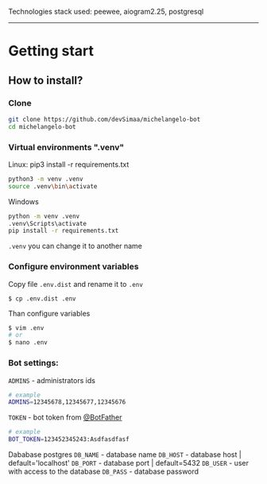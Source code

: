 Technologies stack used: peewee, aiogram2.25, postgresql

<hr>

# Getting start
## How to install?
### Clone

```bash
git clone https://github.com/devSimaa/michelangelo-bot
cd michelangelo-bot
```
### Virtual environments ".venv"

Linux:
pip3 install -r requirements.txt
```bash
python3 -m venv .venv
source .venv\bin\activate
```
Windows
```bash
python -m venv .venv
.venv\Scripts\activate
pip install -r requirements.txt
```
`.venv` you can change it to another name


### Configure environment variables
Copy file `.env.dist` and rename it to `.env`
```
$ cp .env.dist .env
```
Than configure variables
```bash
$ vim .env
# or 
$ nano .env
```
### Bot settings:

`ADMINS` - administrators ids
```bash
# example
ADMINS=12345678,12345677,12345676

```
`TOKEN` - bot token from [@BotFather](https://t.me/BotFather)
```bash
# example
BOT_TOKEN=123452345243:Asdfasdfasf
```
Dababase postgres
`DB_NAME` - database name
`DB_HOST` - database host | default='localhost'
`DB_PORT` - database port | default=5432
`DB_USER` - user with access to the database
`DB_PASS` - database password
